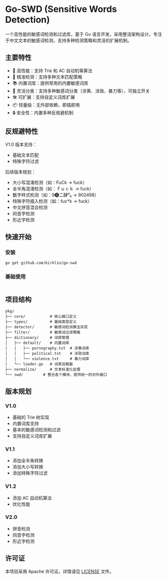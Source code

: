 # Go-SWD (Sensitive Words Detection)

一个高性能的敏感词检测和过滤库，基于 Go 语言开发，采用整洁架构设计。专注于中文文本的敏感词检测，支持多种检测策略和灵活的扩展机制。

## 主要特性

- 🚀 高性能：支持 Trie 和 AC 自动机等算法
- 🎯 精准检测：支持多种文本匹配策略
- 📚 内置词库：提供常用的内置敏感词库
- 🔄 灵活分类：支持多种敏感词分类（涉黄、涉政、暴力等），可独立开关
- 🛠 可扩展：支持自定义词库扩展
- 📦 轻量级：无外部依赖，即插即用
- 🔒 安全性：内置多种反规避机制

## 反规避特性

V1.0 版本支持：
- 基础文本匹配
- 特殊字符过滤

后续版本规划：
- 大小写混淆检测（如：FuCk -> fuck）
- 全半角混淆检测（如：ｆｕｃｋ -> fuck）
- 数字样式检测（如：9⓿二肆⁹₈ -> 902498）
- 特殊字符插入检测（如：f*u*c*k -> fuck）
- 中文拼音混合检测
- 同音字检测
- 形近字检测

## 快速开始

### 安装

```bash
go get github.com/kirklin/go-swd
```

### 基础使用

```go

```

## 项目结构

```
pkg/
├── core/           # 核心接口定义
├── types/          # 基础类型定义
├── detector/       # 敏感词检测算法实现
├── filter/         # 敏感词过滤策略
├── dictionary/     # 词库管理
│   ├── default/    # 内置词库
│   │   ├── pornography.txt  # 涉黄词库
│   │   ├── political.txt    # 涉政词库
│   │   └── violence.txt     # 暴力词库
│   └── loader.go   # 词库加载器
├── normalize/      # 文本标准化处理
└── swd/         # 整合各个模块，提供统一的对外接口

```

## 版本规划

### V1.0
- 基础的 Trie 树实现
- 内置词库支持
- 基本的敏感词检测和过滤
- 支持自定义词库扩展

### V1.1
- 添加全半角转换
- 添加大小写转换
- 添加特殊字符过滤

### V1.2
- 添加 AC 自动机算法
- 优化性能

### V2.0
- 拼音检测
- 同音字检测
- 形近字检测

## 许可证

本项目采用 Apache 许可证。详情请见 [LICENSE](LICENSE) 文件。
